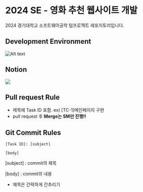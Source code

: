 # 2024 SE - 영화 추천 웹사이트 개발

2024 경기대학교 소프트웨어공학 텀프로젝트 레포지토리입니다.

## Development Environment

![Alt text](<https://img.shields.io/badge/Spring%20Boot-6DB33F.svg?style=for-the-badge&logo=Spring-Boot&logoColor=white>)

## Notion

<a href="https://www.notion.so/53dc0c9c853045a0a57abb8f1ddd02cb?v=106bea4441ad43128a3621c0a0405b29" target="_blank">
<img src="https://img.shields.io/badge/Notion-000000.svg?style=for-the-badge&logo=Notion&logoColor=white"/></a>

## Pull request Rule

+ 제목에 Task ID 포함. ex) [TC-1]메인페이지 구현
+ pull request 후 **Merge는 SM만 진행!!**

## Git Commit Rules
```
[Task ID]: [subject]

[body]

```

[subject] : commit의 제목

[body] : commit의 내용
  
+ 제목은 간략하게 간추리기
